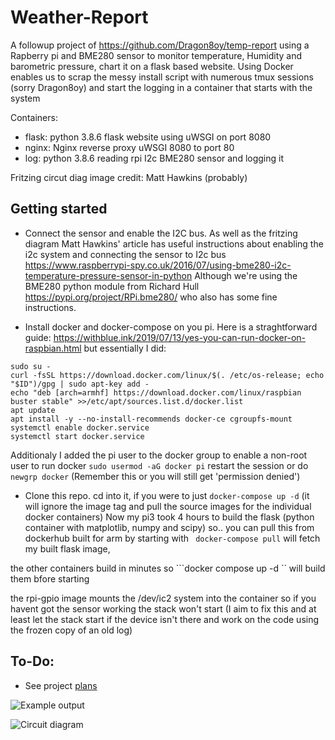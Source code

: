 # Weather-Report
A followup project of https://github.com/Dragon8oy/temp-report using a Rapberry pi and BME280 sensor to monitor temperature, Humidity and barometric pressure, chart it on a flask based website. Using Docker enables us to scrap the messy install script with numerous tmux sessions (sorry Dragon8oy) and start the logging in a container that starts with the system

Containers:
- flask: python 3.8.6 flask website using uWSGI on port 8080
- nginx: Nginx reverse proxy uWSGI 8080 to port 80
- log: python 3.8.6 reading rpi I2c BME280 sensor and logging it

Fritzing circut diag image credit: Matt Hawkins (probably)

## Getting started
 - Connect the sensor and enable the I2C bus.
As well as the fritzing diagram Matt Hawkins' article has useful instructions about enabling the i2c system 
and connecting the sensor to I2c bus https://www.raspberrypi-spy.co.uk/2016/07/using-bme280-i2c-temperature-pressure-sensor-in-python
Although we're using the BME280 python module from Richard Hull https://pypi.org/project/RPi.bme280/ who also has some fine instructions.

 - Install docker and docker-compose on you pi. Here is a straghtforward guide: https://withblue.ink/2019/07/13/yes-you-can-run-docker-on-raspbian.html
but essentially I did:
```
sudo su -
curl -fsSL https://download.docker.com/linux/$(. /etc/os-release; echo "$ID")/gpg | sudo apt-key add -
echo "deb [arch=armhf] https://download.docker.com/linux/raspbian buster stable" >>/etc/apt/sources.list.d/docker.list
apt update
apt install -y --no-install-recommends docker-ce cgroupfs-mount
systemctl enable docker.service
systemctl start docker.service
```
Additionaly I added the pi user to the docker group to enable a non-root user to run docker
```sudo usermod -aG docker pi```
restart the session or do ```newgrp docker``` (Remember this or you will still get 'permission denied')

 - Clone this repo.
cd into it,
if you were to just ```docker-compose up -d``` (it will ignore the image tag and pull the source images for the individual docker containers)
Now my pi3 took 4 hours to build the flask (python container with matplotlib, numpy and scipy)
so.. you can pull this from dockerhub built for arm
by starting with 
``` docker-compose pull```
will fetch my built flask image,

the other containers build in minutes so ```docker compose up -d `` will build them bfore starting

the rpi-gpio image mounts the /dev/ic2 system into the container so if you havent got the sensor working the stack won't start 
(I aim to fix this and at least let the stack start if the device isn't there and work on the code using the frozen copy of an old log)


## To-Do:
 - See project [plans](https://github.com/ihayhurst/TurgidLemonMeander/projects/1)

![Example output](https://github.com/ihayhurst/TurgidLemonMeander/blob/master/docs/graph.png)

![Circuit diagram](https://github.com/ihayhurst/TurgidLemonMeander/blob/master/docs/BMP280-fritzing.png)
